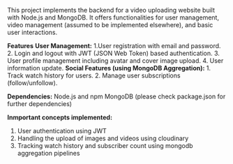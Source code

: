 This project implements the backend for a video uploading website built with Node.js and MongoDB. It offers functionalities for user management, video management (assumed to be implemented elsewhere), and basic user interactions.

**Features**
  **User Management:**
    1.User registration with email and password.
    2. Login and logout with JWT (JSON Web Token) based authentication.
    3. User profile management including avatar and cover image upload.
    4. User information update.
  **Social Features (using MongoDB Aggregation):**
    1. Track watch history for users.
    2. Manage user subscriptions (follow/unfollow).

**Dependencies:**
Node.js and npm 
MongoDB
(please check package.json for further dependencies)

**Inmportant concepts implemented:**
1. User authentication using JWT
2. Handling the upload of images and videos using cloudinary
3. Tracking watch history and subscriber count using mongodb aggregation pipelines
